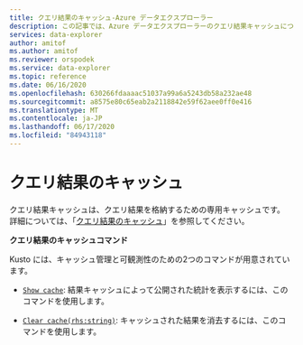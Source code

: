 ```yaml
---
title: クエリ結果のキャッシュ-Azure データエクスプローラー
description: この記事では、Azure データエクスプローラーのクエリ結果キャッシュについて説明します。
services: data-explorer
author: amitof
ms.author: amitof
ms.reviewer: orspodek
ms.service: data-explorer
ms.topic: reference
ms.date: 06/16/2020
ms.openlocfilehash: 630266fdaaaac51037a99a6a5243db58a232ae48
ms.sourcegitcommit: a8575e80c65eab2a2118842e59f62aee0ff0e416
ms.translationtype: MT
ms.contentlocale: ja-JP
ms.lasthandoff: 06/17/2020
ms.locfileid: "84943118"
---
```

# <a name="query-results-cache"></a>クエリ結果のキャッシュ

クエリ結果キャッシュは、クエリ結果を格納するための専用キャッシュです。 詳細については、「[クエリ結果のキャッシュ](../query/query-results-cache.md)」を参照してください。

**クエリ結果のキャッシュコマンド**

Kusto には、キャッシュ管理と可観測性のための2つのコマンドが用意されています。

* [`Show cache`](show-query-results-cache-command.md): 結果キャッシュによって公開された統計を表示するには、このコマンドを使用します。

* [`Clear cache(rhs:string)`](clear-query-results-cache-command.md): キャッシュされた結果を消去するには、このコマンドを使用します。
